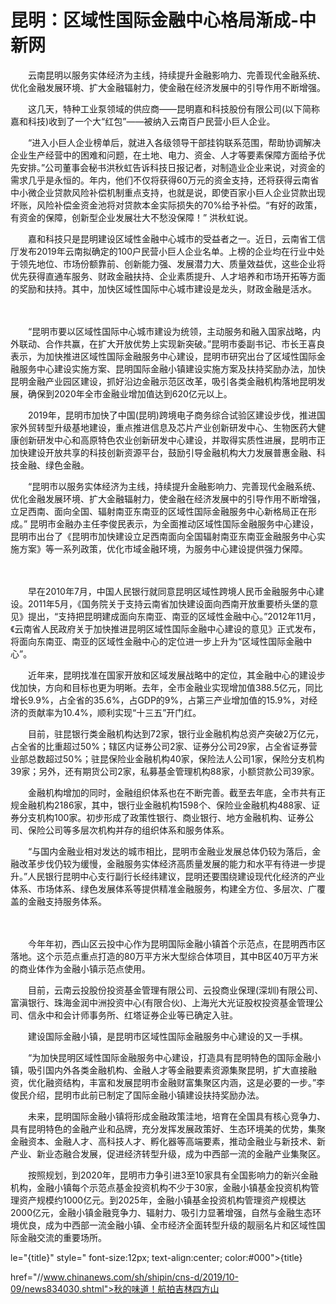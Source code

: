 # 昆明：区域性国际金融中心格局渐成-中新网

　　云南昆明以服务实体经济为主线，持续提升金融影响力、完善现代金融系统、优化金融发展环境、扩大金融辐射力，使金融在经济发展中的引导作用不断增强。

　　这几天，特种工业泵领域的供应商——昆明嘉和科技股份有限公司(以下简称嘉和科技)收到了一个大“红包”——被纳入云南百户民营小巨人企业。

　　“进入小巨人企业榜单后，就进入各级领导干部挂钩联系范围，帮助协调解决企业生产经营中的困难和问题，在土地、电力、资金、人才等要素保障方面给予优先安排。”公司董事会秘书洪秋虹告诉科技日报记者，对制造业企业来说，对资金的需求几乎是永恒的。年内，他们不仅将获得60万元的资金支持，还将获得云南省中小微企业贷款风险补偿机制重点支持，也就是说，即使百家小巨人企业贷款出现坏账，风险补偿金资金池将对贷款本金实际损失的70%给予补偿。“有好的政策，有资金的保障，创新型企业发展壮大不愁没保障！” 洪秋虹说。

　　嘉和科技只是昆明建设区域性金融中心城市的受益者之一。近日，云南省工信厅发布2019年云南拟确定的100户民营小巨人企业名单。上榜的企业均在行业中处于领先地位、市场份额靠前、创新能力强、发展潜力大、质量效益优，这些企业将优先获得直通车服务、财政金融扶持、企业素质提升、人才培养和市场开拓等方面的奖励和扶持。其中，加快区域性国际中心城市建设是龙头，财政金融是活水。

　　

　　“昆明市要以区域性国际中心城市建设为统领，主动服务和融入国家战略，内外联动、合作共赢，在扩大开放优势上实现新突破。”昆明市委副书记、市长王喜良表示，为加快推进区域性国际金融服务中心建设，昆明市研究出台了区域性国际金融服务中心建设实施方案、昆明国际金融小镇建设实施方案及扶持奖励办法，加快昆明金融产业园区建设，抓好沿边金融示范区改革，吸引各类金融机构落地昆明发展，确保到2020年全市金融业增加值达到620亿元以上。

　　2019年，昆明市加快了中国(昆明)跨境电子商务综合试验区建设步伐，推进国家外贸转型升级基地建设，重点推进信息及芯片产业创新研发中心、生物医药大健康创新研发中心和高原特色农业创新研发中心建设，并取得实质性进展，昆明市正加快建设开放共享的科技创新资源平台，鼓励引导金融机构大力发展普惠金融、科技金融、绿色金融。

　　“昆明市以服务实体经济为主线，持续提升金融影响力、完善现代金融系统、优化金融发展环境、扩大金融辐射力，使金融在经济发展中的引导作用不断增强，立足西南、面向全国、辐射南亚东南亚的区域性国际金融服务中心新格局正在形成。” 昆明市金融办主任李俊民表示，为全面推动区域性国际金融服务中心建设，昆明市出台了《昆明市加快建设立足西南面向全国辐射南亚东南亚金融服务中心实施方案》等一系列政策，优化市域金融环境，为服务中心建设提供强力保障。

　　

　　早在2010年7月，中国人民银行就同意昆明区域性跨境人民币金融服务中心建设。2011年5月，《国务院关于支持云南省加快建设面向西南开放重要桥头堡的意见》提出，“支持把昆明建成面向东南亚、南亚的区域性金融中心。”2012年11月，《云南省人民政府关于加快推进昆明区域性国际金融中心建设的意见》正式发布，将面向东南亚、南亚的区域性金融中心的定位进一步上升为“区域性国际金融中心”。

　　近年来，昆明找准在国家开放和区域发展战略中的定位，其金融中心的建设步伐加快，方向和目标也更为明晰。去年，全市金融业实现增加值388.5亿元，同比增长9.9%，占全省的35.6%，占GDP的9%，占第三产业增加值的15.9%，对经济的贡献率为10.4%，顺利实现“十三五”开门红。

　　目前，驻昆银行类金融机构达到72家，银行业金融机构总资产突破2万亿元，占全省的比重超过50%；辖区内证券公司2家、证券分公司29家，占全省证券营业部总数超过50%；驻昆保险业金融机构40家，保险法人公司1家，保险分支机构39家；另外，还有期货公司2家，私募基金管理机构88家，小额贷款公司39家。

　　金融机构增加的同时，金融组织体系也在不断完善。截至去年底，全市共有正规金融机构2186家，其中，银行业金融机构1598个、保险业金融机构488家、证券分支机构100家。初步形成了政策性银行、商业银行、地方金融机构、证券公司、保险公司等多层次机构并存的组织体系和服务体系。

　　“与国内金融业相对发达的城市相比，昆明市金融业发展总体仍较为落后，金融改革步伐仍较为缓慢，金融服务实体经济高质量发展的能力和水平有待进一步提升。”人民银行昆明中心支行副行长经纬建议，昆明还要围绕建设现代化经济的产业体系、市场体系、绿色发展体系等提供精准金融服务，构建全方位、多层次、广覆盖的金融支持服务体系。

　　

　　今年年初，西山区云投中心作为昆明国际金融小镇首个示范点，在昆明西市区落地。这个示范点重点打造的80万平方米大型综合体项目，其中B区40万平方米的商业体作为金融小镇示范点使用。

　　目前，云南云投股份投资基金管理有限公司、云投商业保理(深圳)有限公司、富滇银行、珠海金润中洲投资中心(有限合伙)、上海光大光证股权投资基金管理公司、信永中和会计师事务所、红塔证券企业等已确定入驻。

　　建设国际金融小镇，是昆明市区域性国际金融服务中心建设的又一手棋。

　　“为加快昆明区域性国际金融服务中心建设，打造具有昆明特色的国际金融小镇，吸引国内外各类金融机构、金融人才等金融要素资源集聚昆明，扩大直接融资，优化融资结构，丰富和发展昆明市金融财富集聚区内涵，这是必要的一步。”李俊民介绍，昆明市此前已制定了国际金融小镇建设扶持奖励办法。

　　未来，昆明国际金融小镇将形成金融政策洼地，培育在全国具有核心竞争力、具有昆明特色的金融产业和品牌，充分发挥发展政策好、生态环境美的优势，集聚金融资本、金融人才、高科技人才、孵化器等高端要素，推动金融业与新技术、新产业、新业态融合发展，促进经济转型升级，成为中西部一流的金融产业集聚区。

　　按照规划，到2020年，昆明市力争引进3至10家具有全国影响力的新兴金融机构，金融小镇每个示范点基金投资机构不少于30家，金融小镇基金投资机构管理资产规模约1000亿元。到2025年，金融小镇基金投资机构管理资产规模达2000亿元，金融小镇金融竞争力、辐射力、吸引力显著增强，自然与金融生态环境优良，成为中西部一流金融小镇、全市经济全面转型升级的靓丽名片和区域性国际金融交流的重要场所。

le="{title}" style=" font-size:12px; text-align:center; color:#000">{title}

href="//www.chinanews.com/sh/shipin/cns-d/2019/10-09/news834030.shtml">秋的味道！航拍吉林四方山
